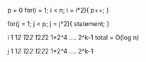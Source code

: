 p = 0
for(i = 1; i < n; i = i*2){
    p++;
}

for(j = 1; j < p; j = j*2){
    statement;
}

i 
1
1*2
1*2*2
1*2*2*2
1*2^4
....
2^k-1
                                total = O(log n)
                                
j
1
1*2
1*2*2
1*2*2*2
1*2^4
....
2^k-1
